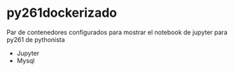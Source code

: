 # py261dockerizado

Par de contenedores configurados para mostrar el notebook de jupyter para py261 de pythonista
  - Jupyter
  - Mysql
